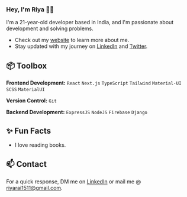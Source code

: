 ### Hey, I'm Riya 👋🏽 

I'm a 21-year-old developer based in India, and I'm passionate about development and solving problems. 

- Check out my [website](https://porfolio-riya.netlify.app/) to learn more about me.
- Stay updated with my journey on [LinkedIn](https://www.linkedin.com/in/riyarai/) and [Twitter](https://twitter.com/riyarai1511).

## 📦 Toolbox

**Frontend Development:** `React` `Next.js` `TypeScript` `Tailwind` `Material-UI` `SCSS` `MaterialUI`
 
**Version Control:** `Git`

**Backend Development:** `ExpressJS` `NodeJS` `Firebase` `Django` 
 
## ✨ Fun Facts 

- I love reading books.

## 📫 Contact

 For a quick response, DM me on [LinkedIn](https://www.linkedin.com/in/riyarai/) or mail me @ [riyarai1511@gmail.com](riyarai1511@gmail.com). 
 
